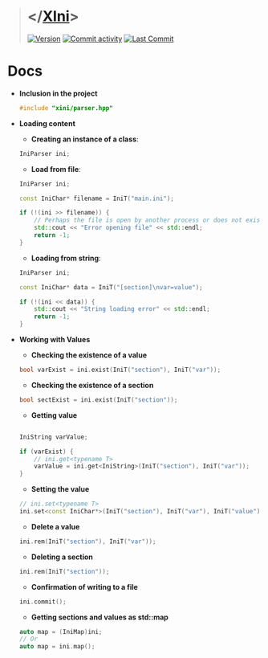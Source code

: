 > # </[XIni](https://github.com/reslaid/xini.git)>
> [![Version](https://img.shields.io/badge/version-0.1.0-orange.svg)](https://github.com/reslaid/xini.git) [![Commit activity](https://img.shields.io/github/commit-activity/m/reslaid/xini)](https://github.com/reslaid/xjson/commits) [![Last Commit](https://img.shields.io/github/last-commit/reslaid/xini/main)](https://github.com/reslaid/xini/commits)

# Docs

- **Inclusion in the project**
    ```cpp
    #include "xini/parser.hpp"
    ```

- **Loading content**
    
    - **Creating an instance of a class**:

    ```cpp
    IniParser ini;
    ```

    - **Load from file**:
    
    ```cpp
    IniParser ini;

    const IniChar* filename = IniT("main.ini");
	
    if (!(ini >> filename)) {
        // Perhaps the file is open by another process or does not exist
		std::cout << "Error opening file" << std::endl;
		return -1;
    }
    ```

    - **Loading from string**:

    ```cpp
    IniParser ini;

    const IniChar* data = IniT("[section]\nvar=value");
	
    if (!(ini << data)) {
		std::cout << "String loading error" << std::endl;
		return -1;
    }
    ```

- **Working with Values**

    - **Checking the existence of a value**

    ```cpp
    bool varExist = ini.exist(IniT("section"), IniT("var"));
    ```

    - **Checking the existence of a section**

    ```cpp
    bool sectExist = ini.exist(IniT("section"));
    ```

    - **Getting value**

    ```cpp

    IniString varValue;

    if (varExist) {
        // ini.get<typename T>
        varValue = ini.get<IniString>(IniT("section"), IniT("var"));
    }
    ```

    - **Setting the value**

    ```cpp
    // ini.set<typename T>
    ini.set<const IniChar*>(IniT("section"), IniT("var"), IniT("value"));
    ```

    - **Delete a value**

    ```cpp
    ini.rem(IniT("section"), IniT("var"));
    ```

    - **Deleting a section**

    ```cpp
    ini.rem(IniT("section"));
    ```

    - **Confirmation of writing to a file**

    ```cpp
    ini.commit();
    ```

    - **Getting sections and values ​​as std::map**

    ```cpp
    auto map = (IniMap)ini;
    // Or
    auto map = ini.map();
    ```
